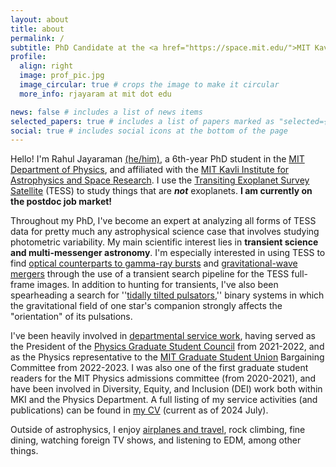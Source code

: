 ```yaml
---
layout: about
title: about
permalink: /
subtitle: PhD Candidate at the <a href="https://space.mit.edu/">MIT Kavli Institute for Astrophysics and Space Research</a>
profile:
  align: right
  image: prof_pic.jpg
  image_circular: true # crops the image to make it circular
  more_info: rjayaram at mit dot edu

news: false # includes a list of news items
selected_papers: true # includes a list of papers marked as "selected={true}"
social: true # includes social icons at the bottom of the page
---
```


Hello! I'm Rahul Jayaraman <a href="https://pronouns.org/what-and-why">(he/him)</a>, a 6th-year PhD student in the <a href="https://physics.mit.edu/">MIT Department of Physics</a>, and affiliated
with the <a href="https://space.mit.edu/">MIT Kavli Institute for Astrophysics and Space Research</a>. I use the
<a href="https://tess.mit.edu">Transiting Exoplanet Survey Satellite</a> (TESS) to study things that are <i><b>not</b></i> exoplanets. <b>I am currently on the postdoc job market!</b>

Throughout my PhD, I've become an expert at analyzing all forms of TESS data for pretty much any astrophysical science case that
involves studying photometric variability.
My main scientific interest lies in <b>transient science and multi-messenger astronomy</b>. I'm especially interested in using TESS
to find <a href="https://arxiv.org/abs/2308.05148">optical counterparts to gamma-ray bursts</a> and 
<a href="https://arxiv.org/abs/2302.04881">gravitational-wave mergers</a> through the use of a transient search 
pipeline for the TESS full-frame images. In addition to hunting for transients, I've 
also been spearheading a search for ''<a href="https://arxiv.org/abs/2201.01722">tidally tilted pulsators</a>,'' binary systems in which
the gravitational field of one star's companion strongly affects the "orientation" of its pulsations.

I've been heavily involved in <a href='/service'>departmental service work</a>, having served as the President of the <a href="https://physics-gsc.scripts.mit.edu/home/">Physics
Graduate Student Council</a> from 2021-2022, and as the Physics representative to the <a href="https://mitgsu.org/">MIT Graduate Student Union</a> Bargaining Committee
from 2022-2023. I was also one of the first graduate student readers for the MIT Physics admissions committee (from 2020-2021),
and have been involved in Diversity, Equity, and Inclusion (DEI) work both within MKI and the Physics Department. A full listing
of my service activities (and publications) can be found in <a href="/cv.pdf">my CV</a> (current as of 2024 July).

Outside of astrophysics, I enjoy <a href="https://my.flightradar24.com/ririfan1">airplanes 
and travel</a>, rock climbing, fine dining, watching foreign TV shows, and listening 
to EDM, among other things.